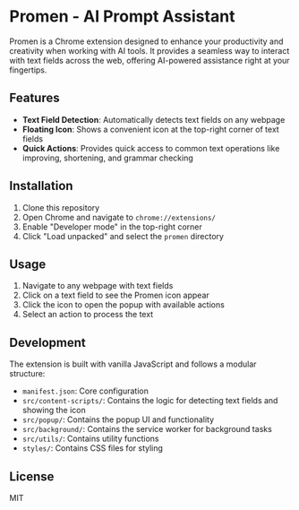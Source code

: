 # Promen - AI Prompt Assistant

Promen is a Chrome extension designed to enhance your productivity and creativity when working with AI tools. It provides a seamless way to interact with text fields across the web, offering AI-powered assistance right at your fingertips.

## Features

- **Text Field Detection**: Automatically detects text fields on any webpage
- **Floating Icon**: Shows a convenient icon at the top-right corner of text fields
- **Quick Actions**: Provides quick access to common text operations like improving, shortening, and grammar checking

## Installation

1. Clone this repository
2. Open Chrome and navigate to `chrome://extensions/`
3. Enable "Developer mode" in the top-right corner
4. Click "Load unpacked" and select the `promen` directory

## Usage

1. Navigate to any webpage with text fields
2. Click on a text field to see the Promen icon appear
3. Click the icon to open the popup with available actions
4. Select an action to process the text

## Development

The extension is built with vanilla JavaScript and follows a modular structure:

- `manifest.json`: Core configuration
- `src/content-scripts/`: Contains the logic for detecting text fields and showing the icon
- `src/popup/`: Contains the popup UI and functionality
- `src/background/`: Contains the service worker for background tasks
- `src/utils/`: Contains utility functions
- `styles/`: Contains CSS files for styling

## License

MIT 